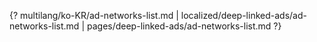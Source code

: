 {? multilang/ko-KR/ad-networks-list.md | localized/deep-linked-ads/ad-networks-list.md | pages/deep-linked-ads/ad-networks-list.md ?}
